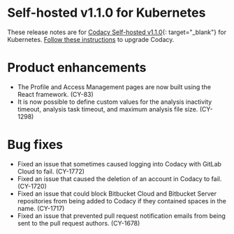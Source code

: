 # Self-hosted v1.1.0 for Kubernetes

These release notes are for [Codacy Self-hosted v1.1.0](https://github.com/codacy/chart/releases/tag/1.1.0){: target="_blank"} for Kubernetes. [Follow these instructions](/chart/maintenance/upgrade/) to upgrade Codacy.

# Product enhancements

-   The Profile and Access Management pages are now built using the React framework. (CY-83)
-   It is now possible to define custom values for the analysis inactivity timeout, analysis task timeout, and maximum analysis file size. (CY-1298)

# Bug fixes

-   Fixed an issue that sometimes caused logging into Codacy with GitLab Cloud to fail. (CY-1772)
-   Fixed an issue that caused the deletion of an account in Codacy to fail. (CY-1720)
-   Fixed an issue that could block Bitbucket Cloud and Bitbucket Server repositories from being added to Codacy if they contained spaces in the name. (CY-1717)
-   Fixed an issue that prevented pull request notification emails from being sent to the pull request authors. (CY-1678)
